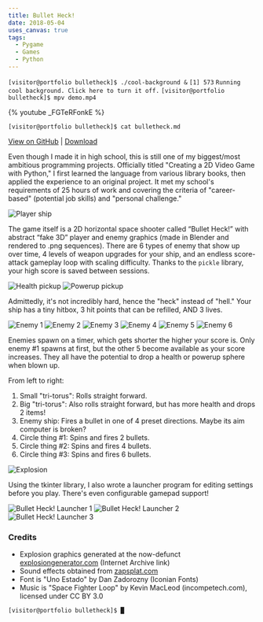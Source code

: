 ```yaml
---
title: Bullet Heck!
date: 2018-05-04
uses_canvas: true
tags:
  - Pygame
  - Games
  - Python
---
```

`[visitor@portfolio bulletheck]$ ./cool-background &`
`[1] 573`
`Running cool background. `<a id="toggle-bg">`Click here to turn it off.`</a>
`[visitor@portfolio bulletheck]$ mpv demo.mp4`

{% youtube _FGTeRFonkE %}

`[visitor@portfolio bulletheck]$ cat bulletheck.md`

<p class="centered"><a href="https://github.com/slaugaus/bullet-heck" target="_blank">View on GitHub</a> |
    <a href="https://github.com/slaugaus/bullet-heck/releases" target="_blank">Download</a>
</p>

Even though I made it in high school, this is still one of my biggest/most ambitious programming projects. Officially titled "Creating a 2D Video Game with Python," I first learned the language from various library books, then applied the experience to an original project. It met my school's requirements of 25 hours of work and covering the criteria of "career-based" (potential job skills) and "personal challenge."

![Player ship](bh-ship.gif)

The game itself is a 2D horizontal space shooter called “Bullet Heck!” with abstract “fake 3D” player and enemy graphics (made in Blender and rendered to .png sequences). There are 6 types of enemy that show up over time, 4 levels of weapon upgrades for your ship, and an endless score-attack gameplay loop with scaling difficulty. Thanks to the `pickle` library, your high score is saved between sessions.

<!-- TODO: Theme needs a custom tag for aligning images. Probably also use them for .command, .centered, etc. -->
![Health pickup](bh-heal.gif) ![Powerup pickup](bh-power.gif)

Admittedly, it's not incredibly hard, hence the "heck" instead of "hell." Your ship has a tiny hitbox, 3 hit points that can be refilled, AND 3 lives.

![Enemy 1](bh-enemy1.gif) ![Enemy 2](bh-enemy2.gif) ![Enemy 3](bh-enemy3.gif) ![Enemy 4](bh-enemy4.gif) ![Enemy 5](bh-enemy5.gif) ![Enemy 6](bh-enemy6.gif)

Enemies spawn on a timer, which gets shorter the higher your score is. Only enemy #1 spawns at first, but the other 5 become available as your score increases. They all have the potential to drop a health or powerup sphere when blown up.

From left to right:

1. Small "tri-torus": Rolls straight forward.
2. Big "tri-torus": Also rolls straight forward, but has more health and drops 2 items!
3. Enemy ship: Fires a bullet in one of 4 preset directions. Maybe its aim computer is broken?
4. Circle thing #1: Spins and fires 2 bullets.
5. Circle thing #2: Spins and fires 4 bullets.
6. Circle thing #3: Spins and fires 6 bullets.

![Explosion](bh-boom.gif)

Using the tkinter library, I also wrote a launcher program for editing settings before you play. There's even configurable gamepad support!

![Bullet Heck! Launcher 1](bh-launcher1.png) ![Bullet Heck! Launcher 2](bh-launcher2.png) ![Bullet Heck! Launcher 3](bh-launcher3.png)

### Credits

* Explosion graphics generated at the now-defunct [explosiongenerator.com](https://web.archive.org/web/20211129212300/http://explosiongenerator.com/) (Internet Archive link)
* Sound effects obtained from [zapsplat.com](https://www.zapsplat.com)
* Font is "Uno Estado" by Dan Zadorozny (Iconian Fonts)
* Music is "Space Fighter Loop" by Kevin MacLeod (incompetech.com), licensed under CC BY 3.0

`[visitor@portfolio bulletheck]$ `<span class="blinky">`█`</span>

<script src="/js/bh-bg.js">